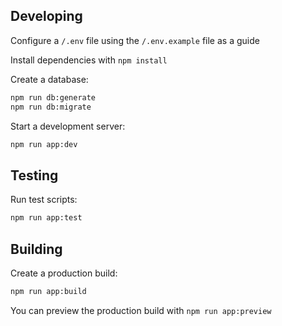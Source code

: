 ## Developing

Configure a `/.env` file using the `/.env.example` file as a guide

Install dependencies with `npm install`

Create a database:

```bash
npm run db:generate
npm run db:migrate
```

Start a development server:

```bash
npm run app:dev
```


## Testing

Run test scripts:

```bash
npm run app:test
```


## Building

Create a production build:

```bash
npm run app:build
```

You can preview the production build with `npm run app:preview`
